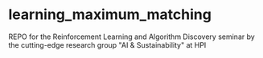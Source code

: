# learning_maximum_matching
REPO for the Reinforcement Learning and Algorithm Discovery seminar by the cutting-edge research group "AI & Sustainability" at HPI 
